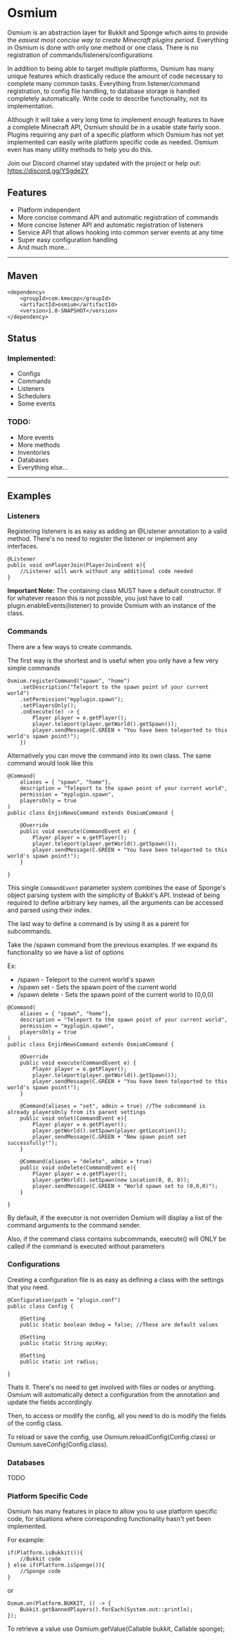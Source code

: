 # Osmium

Osmium is an abstraction layer for Bukkit and Sponge which aims to provide the *easiest most concise way to create Minecraft plugins period*. Everything in Osmium is done with only one method or one class. There is no registration of commands/listeners/configurations 

In addition to being able to target multiple platforms, Osmium has many unique features which drastically reduce the amount of code necessary to complete many common tasks. Everything from listener/command registration, to config file handling, to database storage is handled completely automatically. Write code to describe functionality, not its implementation.

Although it will take a very long time to implement enough features to have a complete Minecraft API, Osmium should be in a usable state fairly soon. Plugins requiring any part of a specific platform which Osmium has not yet implemented can easily write platform specific code as needed. Osmium even has many utility methods to help you do this.


Join our Discord channel stay updated with the project or help out: https://discord.gg/YSgde2Y 

## Features

 * Platform independent
 * More concise command API and automatic registration of commands
 * More concise listener API and automatic registration of listeners
 * Service API that allows hooking into common server events at any time
 * Super easy configuration handling
 * And much more...
 
<hr>

## Maven

	<dependency>
    	<groupId>com.kmecpp</groupId>
    	<artifactId>osmium</artifactId>
    	<version>1.0-SNAPSHOT</version>
	</dependency>


## Status

### Implemented:

* Configs
* Commands
* Listeners
* Schedulers
* Some events

### TODO:
* More events
* More methods
* Inventories
* Databases
* Everything else...
 
<hr>

## Examples


### Listeners


Registering listeners is as easy as adding an @Listener annotation to a valid method. There's no need to register the listener or implement any interfaces.

```
@Listener
public void onPlayerJoin(PlayerJoinEvent e){
	//Listener will work without any additional code needed
}
```
**Important Note:** The containing class MUST have a default constructor. If for whatever reason this is not possible, you just have to call plugin.enableEvents(listener) to provide Osmium with an instance of the class.

### Commands

There are a few ways to create commands.

The first way is the shortest and is useful when you only have a few very simple commands

```
Osmium.registerCommand("spawn", "home")
	.setDescription("Teleport to the spawn point of your current world")
	.setPermission("myplugin.spawn");
	.setPlayersOnly();
	.onExecute((e) -> {
		Player player = e.getPlayer();
		player.teleport(player.getWorld().getSpawn());
		player.sendMessage(C.GREEN + "You have been teleported to this world's spawn point!");
	})
```

Alternatively you can move the command into its own class. The same command would look like this

```
@Command(
	aliases = { "spawn", "home"},
	description = "Teleport to the spawn point of your current world",
	permission = "myplugin.spawn",
	playersOnly = true
)
public class EnjinNewsCommand extends OsmiumCommand {

	@Override
	public void execute(CommandEvent e) {
		Player player = e.getPlayer();
		player.teleport(player.getWorld().getSpawn());
		player.sendMessage(C.GREEN + "You have been teleported to this world's spawn point!");
	}

}
```

This single `CommandEvent` parameter system combines the ease of Sponge's object parsing system with the simplicity of Bukkit's API. Instead of being required to define arbitrary key names, all the arguments can be accessed and parsed using their index.

The last way to define a command is by using it as a parent for subcommands.

Take the /spawn command from the previous examples. If we expand its functionality so we have a list of options

Ex:
- /spawn - Teleport to the current world's spawn
- /spawn set - Sets the spawn point of the current world
- /spawn delete - Sets the spawn point of the current world to (0,0,0)

```
@Command(
	aliases = { "spawn", "home"},
	description = "Teleport to the spawn point of your current world",
	permission = "myplugin.spawn",
	playersOnly = true
)
public class EnjinNewsCommand extends OsmiumCommand {

	@Override
	public void execute(CommandEvent e) {
		Player player = e.getPlayer();
		player.teleport(player.getWorld().getSpawn());
		player.sendMessage(C.GREEN + "You have been teleported to this world's spawn point!");
	}
	
	@Command(aliases = "set", admin = true) //The subcommand is already playersOnly from its parent settings
	public void onSet(CommandEvent e){
		Player player = e.getPlayer();
		player.getWorld().setSpawn(player.getLocation());
		player.sendMessage(C.GREEN + "New spawn point set successfully!");
	}
	
	@Command(aliases = "delete", admin = true)
	public void onDelete(CommandEvent e){
		Player player = e.getPlayer();
		player.getWorld().setSpawn(new Location(0, 0, 0));
		player.sendMessage(C.GREEN + "World spawn set to (0,0,0)");
	}

}
```

By default, if the executor is not overriden Osmium will display a list of the command arguments to the command sender.

Also, if the command class contains subcommands, execute() will ONLY be called if the command is executed without parameters

### Configurations

Creating a configuration file is as easy as defining a class with the settings that you need. 

```
@Configuration(path = "plugin.conf")
public class Config {

	@Setting
	public static boolean debug = false; //These are default values

	@Setting
	public static String apiKey;

	@Setting
	public static int radius;

}
```

Thats it. There's no need to get involved with files or nodes or anything. Osmium will automatically detect a configuration from the annotation and update the fields accordingly.

Then, to access or modify the config, all you need to do is modify the fields of the config class.

To reload or save the config, use Osmium.reloadConfig(Config.class) or Osmium.saveConfig(Config.class).

### Databases

TODO

### Platform Specific Code

Osmium has many features in place to allow you to use platform specific code, for situations where corresponding functionality hasn't yet been implemented.

For example:

```
if(Platform.isBukkit()){
	//Bukkit code
} else if(Platform.isSponge()){
	//Sponge code
}
```

or

```
Osmum.on(Platform.BUKKIT, () -> {
	Bukkit.getBannedPlayers().forEach(System.out::println);
});
```

To retrieve a value use Osmium.getValue(Callable bukkit, Callable sponge);